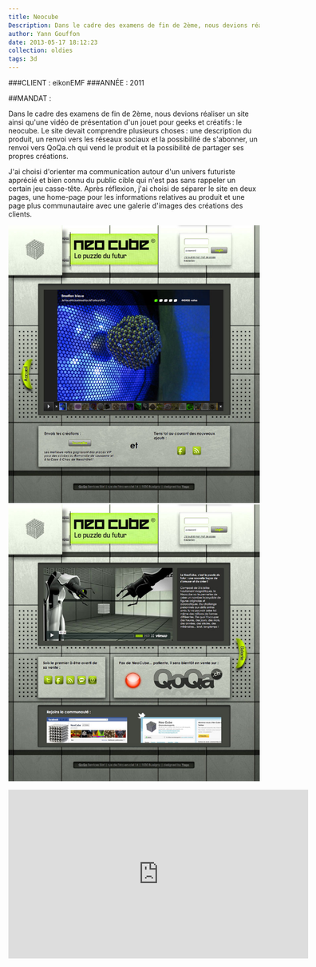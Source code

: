 ```yaml
---
title: Neocube
Description: Dans le cadre des examens de fin de 2ème, nous devions réaliser un site ainsi qu'une vidéo de présentation d'un jouet pour geeks et créatifs ; le neocube.
author: Yann Gouffon
date: 2013-05-17 18:12:23
collection: oldies
tags: 3d
---
```


###CLIENT : eikonEMF
###ANNÉE : 2011

##MANDAT :

Dans le cadre des examens de fin de 2ème, nous devions réaliser un site ainsi qu'une vidéo de présentation d'un jouet pour geeks et créatifs : le neocube. Le site devait comprendre plusieurs choses : une description du produit, un renvoi vers les réseaux sociaux et la possibilité de s'abonner, un renvoi vers QoQa.ch qui vend le produit et la possibilité de partager ses propres créations.

J'ai choisi d'orienter ma communication autour d'un univers futuriste apprécié et bien connu du public cible qui n'est pas sans rappeler un certain jeu casse-tête. Après réflexion, j'ai choisi de séparer le site en deux pages, une home-page pour les informations relatives au produit et une page plus communautaire avec une galerie d'images des créations des clients. 

![Neocube](/img/images/neocube_galery.jpg.jpg)
![Neocube](/img/images/neocube_home.jpg.jpg)

<iframe width="601" height="338" frameborder="0" allowfullscreen="" mozallowfullscreen="" webkitallowfullscreen="" src="http://player.vimeo.com/video/25361332?title=0&amp;byline=0&amp;portrait=0&amp;color=2d95e3"></iframe>
